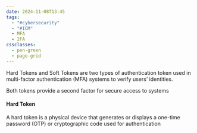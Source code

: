 ```yaml
---
date: 2024-11-08T13:45
tags:
  - "#cybersecurity"
  - "#ICM"
  - MFA
  - 2FA
cssclasses:
  - pen-green
  - page-grid
---
```

Hard Tokens and Soft Tokens are two types of authentication token used in multi-factor authentication (MFA) systems to verify users’ identities. 

Both tokens provide a second factor for secure access to systems

#### Hard Token

A hard token is a physical device that generates or displays a one-time password (OTP) or cryptographic code used for authentication
